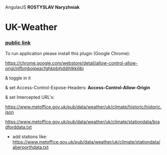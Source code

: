 
AngularJS
<b>ROSTYSLAV Naryzhniak</b>
# UK-Weather 
<b><h3><a href="https://luchikross.github.io/UK-Weather-AngularJS/app" target="_blank">public link</a></h3></b>
To run application please install this plugin (Google Chrome):

https://chrome.google.com/webstore/detail/allow-control-allow-origi/nlfbmbojpeacfghkpbjhddihlkkiljbi

&
toggle in it

& 
set Access-Control-Expose-Headers:
<b>Access-Control-Allow-Origin</b>

&
set Intercepted URL's:

https://www.metoffice.gov.uk/pub/data/weather/uk/climate/historic/historic.json

https://www.metoffice.gov.uk/pub/data/weather/uk/climate/stationdata/bradforddata.txt

+ add stations like:
https://www.metoffice.gov.uk/pub/data/weather/uk/climate/stationdata/aberporthdata.txt
